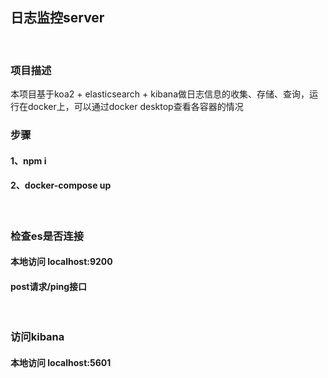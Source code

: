 ## 日志监控server
<br>

### 项目描述
本项目基于koa2 + elasticsearch + kibana做日志信息的收集、存储、查询，运行在docker上，可以通过docker desktop查看各容器的情况

### 步骤
#### 1、npm i
#### 2、docker-compose up
<br>

### 检查es是否连接
#### 本地访问 localhost:9200
#### post请求/ping接口
<br>

### 访问kibana
#### 本地访问 localhost:5601

